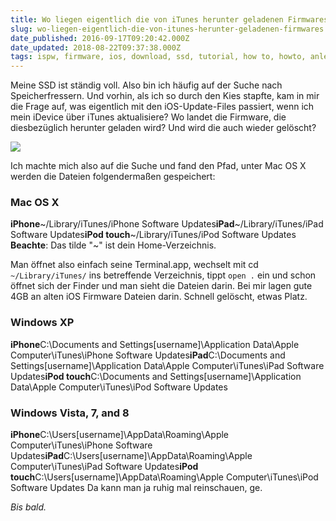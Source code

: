 ```yaml
---
title: Wo liegen eigentlich die von iTunes herunter geladenen Firmwares?
slug: wo-liegen-eigentlich-die-von-itunes-herunter-geladenen-firmwares
date_published: 2016-09-17T09:20:42.000Z
date_updated: 2018-08-22T09:37:38.000Z
tags: ispw, firmware, ios, download, ssd, tutorial, how to, howto, anleitung, wie geht
---
```


Meine SSD ist ständig voll. Also bin ich häufig auf der Suche nach Speicherfressern. Und vorhin, als ich so durch den Kies stapfte, kam in mir die Frage auf, was eigentlich mit den iOS-Update-Files passiert, wenn ich mein iDevice über iTunes aktualisiere? Wo landet die Firmware, die diesbezüglich herunter geladen wird? Und wird die auch wieder gelöscht? 

![](__GHOST_URL__/content/images/2016/09/Custom-Firmware-Restore.jpg)

Ich machte mich also auf die Suche und fand den Pfad, unter Mac OS X werden die Dateien folgendermaßen gespeichert:

### Mac OS X
**iPhone**~/Library/iTunes/iPhone Software Updates**iPad**~/Library/iTunes/iPad Software Updates**iPod touch**~/Library/iTunes/iPod Software Updates
**Beachte**: Das tilde "~" ist dein Home-Verzeichnis.

Man öffnet also einfach seine Terminal.app, wechselt mit cd `~/Library/iTunes/` ins betreffende Verzeichnis, tippt `open .` ein und schon öffnet sich der Finder und man sieht die Dateien darin. Bei mir lagen gute 4GB an alten iOS Firmware Dateien darin. Schnell gelöscht, etwas Platz.

### Windows XP
**iPhone**C:\Documents and Settings\[username]\Application Data\Apple Computer\iTunes\iPhone Software Updates**iPad**C:\Documents and Settings\[username]\Application Data\Apple Computer\iTunes\iPad Software Updates**iPod touch**C:\Documents and Settings\[username]\Application Data\Apple Computer\iTunes\iPod Software Updates
### Windows Vista, 7, and 8
**iPhone**C:\Users\[username]\AppData\Roaming\Apple Computer\iTunes\iPhone Software Updates**iPad**C:\Users\[username]\AppData\Roaming\Apple Computer\iTunes\iPad Software Updates**iPod touch**C:\Users\[username]\AppData\Roaming\Apple Computer\iTunes\iPod Software Updates
Da kann man ja ruhig mal reinschauen, ge.

*Bis bald.*
